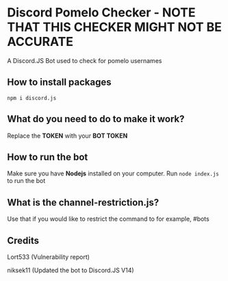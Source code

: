 # Discord Pomelo Checker - NOTE THAT THIS CHECKER MIGHT NOT BE ACCURATE
A Discord.JS Bot used to check for pomelo usernames


## How to install packages
`npm i discord.js`

## What do you need to do to make it work?
Replace the **TOKEN** with your **BOT TOKEN**

## How to run the bot
Make sure you have **Nodejs** installed on your computer. Run `node index.js` to run the bot 

## What is the channel-restriction.js?
Use that if you would like to restrict the command to for example, #bots

## Credits
Lort533 (Vulnerability report)

niksek11 (Updated the bot to Discord.JS V14)
